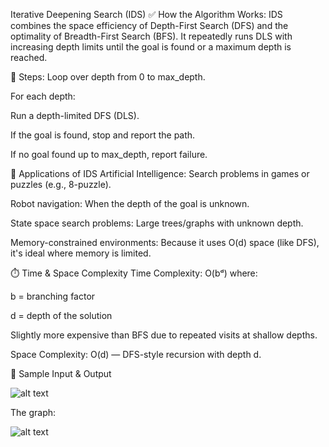 Iterative Deepening Search (IDS)
✅ How the Algorithm Works:
IDS combines the space efficiency of Depth-First Search (DFS) and the optimality of Breadth-First Search (BFS). It repeatedly runs DLS with increasing depth limits until the goal is found or a maximum depth is reached.

🔄 Steps:
Loop over depth from 0 to max_depth.

For each depth:

Run a depth-limited DFS (DLS).

If the goal is found, stop and report the path.

If no goal found up to max_depth, report failure.

🧠 Applications of IDS
Artificial Intelligence: Search problems in games or puzzles (e.g., 8-puzzle).

Robot navigation: When the depth of the goal is unknown.

State space search problems: Large trees/graphs with unknown depth.

Memory-constrained environments: Because it uses O(d) space (like DFS), it's ideal where memory is limited.

⏱️ Time & Space Complexity
Time Complexity:
O(bᵈ) where:

b = branching factor

d = depth of the solution

Slightly more expensive than BFS due to repeated visits at shallow depths.

Space Complexity:
O(d) — DFS-style recursion with depth d.

🧪 Sample Input & Output



![alt text](images/image-11.png)



The graph:

![alt text](images/image-10.png)